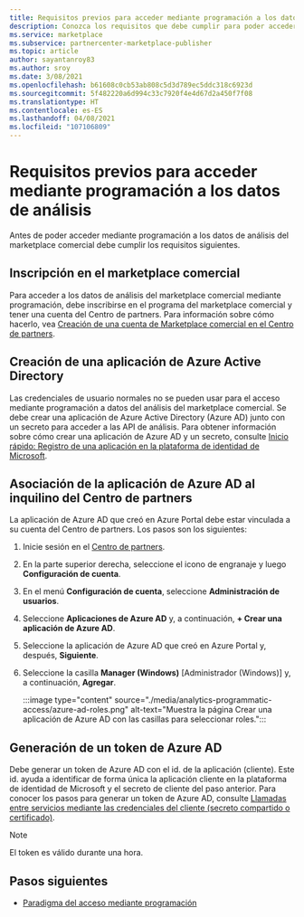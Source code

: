 ```yaml
---
title: Requisitos previos para acceder mediante programación a los datos de análisis
description: Conozca los requisitos que debe cumplir para poder acceder mediante programación a los datos de análisis del marketplace comercial.
ms.service: marketplace
ms.subservice: partnercenter-marketplace-publisher
ms.topic: article
author: sayantanroy83
ms.author: sroy
ms.date: 3/08/2021
ms.openlocfilehash: b61608c0cb53ab808c5d3d789ec5ddc318c6923d
ms.sourcegitcommit: 5f482220a6d994c33c7920f4e4d67d2a450f7f08
ms.translationtype: HT
ms.contentlocale: es-ES
ms.lasthandoff: 04/08/2021
ms.locfileid: "107106809"
---
```

# <a name="prerequisites-to-programmatically-access-analytics-data"></a>Requisitos previos para acceder mediante programación a los datos de análisis

Antes de poder acceder mediante programación a los datos de análisis del marketplace comercial debe cumplir los requisitos siguientes.

## <a name="commercial-marketplace-enrollment"></a>Inscripción en el marketplace comercial

Para acceder a los datos de análisis del marketplace comercial mediante programación, debe inscribirse en el programa del marketplace comercial y tener una cuenta del Centro de partners. Para información sobre cómo hacerlo, vea [Creación de una cuenta de Marketplace comercial en el Centro de partners](create-account.md).

## <a name="create-azure-active-directory-application"></a>Creación de una aplicación de Azure Active Directory

Las credenciales de usuario normales no se pueden usar para el acceso mediante programación a datos del análisis del marketplace comercial. Se debe crear una aplicación de Azure Active Directory (Azure AD) junto con un secreto para acceder a las API de análisis. Para obtener información sobre cómo crear una aplicación de Azure AD y un secreto, consulte [Inicio rápido: Registro de una aplicación en la plataforma de identidad de Microsoft](../active-directory/develop/quickstart-register-app.md).

## <a name="associate-the-azure-ad-application-to-the-partner-center-tenant"></a>Asociación de la aplicación de Azure AD al inquilino del Centro de partners

La aplicación de Azure AD que creó en Azure Portal debe estar vinculada a su cuenta del Centro de partners. Los pasos son los siguientes:

1. Inicie sesión en el [Centro de partners](https://partner.microsoft.com/dashboard).
1. En la parte superior derecha, seleccione el icono de engranaje y luego **Configuración de cuenta**.
1. En el menú **Configuración de cuenta**, seleccione **Administración de usuarios**.
1. Seleccione **Aplicaciones de Azure AD** y, a continuación, **+ Crear una aplicación de Azure AD**.
1. Seleccione la aplicación de Azure AD que creó en Azure Portal y, después, **Siguiente**.
1. Seleccione la casilla **Manager (Windows)** [Administrador (Windows)] y, a continuación, **Agregar**.

    :::image type="content" source="./media/analytics-programmatic-access/azure-ad-roles.png" alt-text="Muestra la página Crear una aplicación de Azure AD con las casillas para seleccionar roles.":::

## <a name="generate-an-azure-ad-token"></a>Generación de un token de Azure AD

Debe generar un token de Azure AD con el id. de la aplicación (cliente). Este id. ayuda a identificar de forma única la aplicación cliente en la plataforma de identidad de Microsoft y el secreto de cliente del paso anterior. Para conocer los pasos para generar un token de Azure AD, consulte [Llamadas entre servicios mediante las credenciales del cliente (secreto compartido o certificado)](../active-directory/azuread-dev/v1-oauth2-client-creds-grant-flow.md).

> [!NOTE]
> El token es válido durante una hora.

## <a name="next-steps"></a>Pasos siguientes

- [Paradigma del acceso mediante programación](analytics-programmatic-access.md)